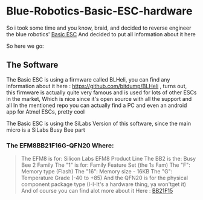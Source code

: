 # Blue-Robotics-Basic-ESC-hardware

So i took some time and you know, braid, and decided to reverse engineer the blue robotics' [Basic ESC](https://bluerobotics.com/store/thrusters/speed-controllers/besc30-r3/)
And decided to put all information about it here

So here we go:

## The Software

The Basic ESC is using a firmware called BLHeli, you can find any information about it here : https://github.com/bitdump/BLHeli , turns out, this firmware is actually quite very famous and is used for lots of other ESCs in the market, Which is nice since it's open source with all the support and all
In the mentioned repo you can actually find a PC and even an android app for Atmel ESCs, pretty cool

The Basic ESC is using the SiLabs Version of this software, since the main micro is a SiLabs Busy Bee part 

### The EFM8BB21F16G-QFN20 Where:
> The EFM8 is for: Silicon Labs EFM8 Product Line
> The BB2 is the: Busy Bee 2 Family
> The "1" is for: Family Feature Set (the 1s Fam)
> The "F": Memory type (Flash)
> The "16": Memory size - 16KB
> The "G": Temperature Grade (-40 to +85)
And the QFN20 is for the physical component package type (I-I-It's a hardware thing, ya won'tget it)
And of course you can find alot more about it Here : [BB21F15](https://www.silabs.com/documents/public/data-sheets/efm8bb2-datasheet.pdf)


